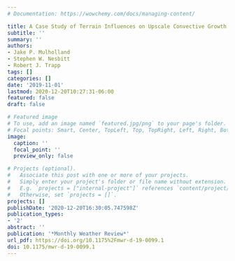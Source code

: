 ```yaml
---
# Documentation: https://wowchemy.com/docs/managing-content/

title: A Case Study of Terrain Influences on Upscale Convective Growth of a Supercell
subtitle: ''
summary: ''
authors:
- Jake P. Mulholland
- Stephen W. Nesbitt
- Robert J. Trapp
tags: []
categories: []
date: '2019-11-01'
lastmod: 2020-12-20T10:27:31-06:00
featured: false
draft: false

# Featured image
# To use, add an image named `featured.jpg/png` to your page's folder.
# Focal points: Smart, Center, TopLeft, Top, TopRight, Left, Right, BottomLeft, Bottom, BottomRight.
image:
  caption: ''
  focal_point: ''
  preview_only: false

# Projects (optional).
#   Associate this post with one or more of your projects.
#   Simply enter your project's folder or file name without extension.
#   E.g. `projects = ["internal-project"]` references `content/project/deep-learning/index.md`.
#   Otherwise, set `projects = []`.
projects: []
publishDate: '2020-12-20T16:30:05.747598Z'
publication_types:
- '2'
abstract: ''
publication: '*Monthly Weather Review*'
url_pdf: https://doi.org/10.1175%2Fmwr-d-19-0099.1
doi: 10.1175/mwr-d-19-0099.1
---
```

